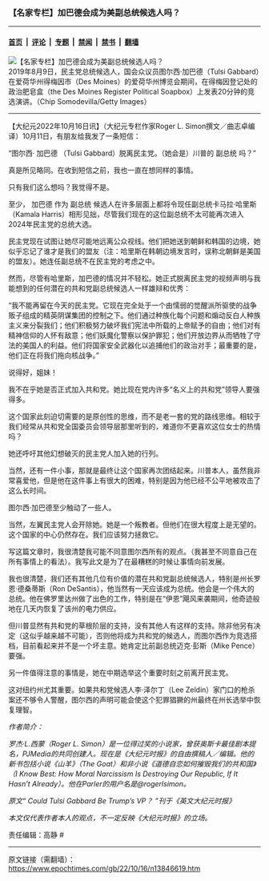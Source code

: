 ### 【名家专栏】加巴德会成为美副总统候选人吗？

---

#### [首页](../../../..?n13846619) &nbsp;|&nbsp; [评论](../../../../../epoch-comment?n13846619) &nbsp;|&nbsp; [专题](../../../../../epoch-special?n13846619) &nbsp;|&nbsp; [禁闻](../../../../../epoch-news?n13846619) &nbsp;|&nbsp; [禁书](../../../../../books?n13846619) &nbsp;|&nbsp; [翻墙](https://github.com/gfw-breaker/nogfw/blob/master/README.md?n13846619)


<div><img alt="【名家专栏】加巴德会成为美副总统候选人吗？" class="attachment-djy_600_400 size-djy_600_400 wp-post-image" src="https://i.epochtimes.com/assets/uploads/2022/10/id13846623-tulsi-gabbard-in-iowa-700x420-600x400.jpg"/>
<div class="caption">
 2019年8月9日，民主党总统候选人，国会众议员图尔西‧加巴德（Tulsi Gabbard）在爱荷华州得梅因市（Des Moines）的爱荷华州博览会期间，在得梅因登记处的政治肥皂盒（the Des Moines Register Political Soapbox）上发表20分钟的竞选演讲。（Chip Somodevilla/Getty Images）
</div></div><hr/><div class="post_content" id="artbody" itemprop="articleBody">
 <!-- article content begin -->
 <p>
  【大纪元2022年10月16日讯】（大纪元专栏作家Roger L. Simon撰文／曲志卓编译）10月11日，有朋友给我发了一条短信：
 </p>
 <p>
  “图尔西‧
  <ok href="https://www.epochtimes.com/gb/tag/%E5%8A%A0%E5%B7%B4%E5%BE%B7.html">
   加巴德
  </ok>
  （Tulsi Gabbard）脱离民主党。（她会是）川普的
  <ok href="https://www.epochtimes.com/gb/tag/%E5%89%AF%E6%80%BB%E7%BB%9F.html">
   副总统
  </ok>
  吗？”
 </p>
 <p>
  真是所见略同。在收到短信之前，我也一直在想同样的事情。
 </p>
 <p>
  只有我们这么想吗？我觉得不是。
 </p>
 <p>
  至少，
  <ok href="https://www.epochtimes.com/gb/tag/%E5%8A%A0%E5%B7%B4%E5%BE%B7.html">
   加巴德
  </ok>
  作为
  <ok href="https://www.epochtimes.com/gb/tag/%E5%89%AF%E6%80%BB%E7%BB%9F.html">
   副总统
  </ok>
  候选人在许多层面上都将令现任副总统卡马拉‧哈里斯（Kamala Harris）相形见拙，尽管我们现在的这位副总统不太可能再次进入2024年民主党的总统大选。
 </p>
 <p>
  民主党现在试图让她尽可能地远离公众视线。他们把她送到朝鲜和韩国的边境，她似乎忘记了谁才是我们的盟友（注：哈里斯在韩朝边境发言时，误称北朝鲜是美国的盟友）。她连任副总统不在民主党的考虑之中。
 </p>
 <p>
  然而，尽管有哈里斯，加巴德的情况并不轻松。她正式脱离民主党的视频声明与我能想到的任何潜在的共和党副总统候选人一样雄辩和优秀：
 </p>
 <p>
  “我不能再留在今天的民主党。它现在完全处于一个由懦弱的觉醒派所驱使的战争贩子组成的精英阴谋集团的控制之下。他们通过种族化每个问题和煽动反白人种族主义来分裂我们；他们积极努力破坏我们宪法中所载的上帝赋予的自由；他们对有精神信仰的人怀有敌意；他们妖魔化警察以保护罪犯；他们开放边界从而牺牲了守法的美国人的利益。他们将国家安全武器化以追捕他们的政治对手；最重要的是，他们正在将我们拖向核战争。”
 </p>
 <p>
  说得好，姐妹！
 </p>
 <p>
  我不在乎她是否正式加入共和党。她比现在党内许多“名义上的共和党”领导人要强得多。
 </p>
 <p>
  这个国家此刻迫切需要的是原创性的思维，而不是老一套的党的路线思维。相较于我们经常从共和党全国委员会领导层那里听到的，难道你不更喜欢这位女士的热情吗？
 </p>
 <p>
  她还呼吁其他幻想破灭的民主党人加入她的行列。
 </p>
 <p>
  当然，还有一件小事，那就是最终让这个国家再次团结起来。川普本人，虽然我非常喜爱他，但是他在这件事上有很大的困难，特别是因为他已经不公平地被攻击了这么长时间。
 </p>
 <p>
  图尔西‧加巴德至少触动了一些人。
 </p>
 <p>
  当然，左翼民主党人会开除她。她是一个叛教者。但他们在很大程度上是无望的。这个国家的中心仍然存在。我们应该努力拯救它。
 </p>
 <p>
  写这篇文章时，我很清楚我可能不同意图尔西所有的观点。（我甚至不同意自己在所有事情上的看法）。我写此文是为了在最糟糕的时候让事情向前发展。
 </p>
 <p>
  我也很清楚，我们还有其他几位有价值的潜在共和党副总统候选人，特别是州长罗恩‧德桑蒂斯（Ron DeSantis），他当然有一天应该成为总统。他会是一个伟大的总统。他在佛罗里达州做了出色的工作，特别是在“伊恩”飓风来袭期间，他奇迹般地在几天内恢复了该州的电力供应。
 </p>
 <p>
  但川普显然有共和党的草根阶层的支持，没有其他人有这样的支持。除非他另有决定（这似乎越来越不可能），否则他将成为共和党的候选人，而图尔西作为竞选搭档，目前看起来并不是一个坏主意。她肯定比前副总统迈克‧彭斯（Mike Pence）要强。
 </p>
 <p>
  另一件值得注意的事情是，她在中期选举这个重要时刻之前离开民主党。
 </p>
 <p>
  这对纽约州尤其重要。如果共和党候选人李‧泽尔丁（Lee Zeldin）家门口的枪杀案还不够令人警醒，图尔西的声明可能会使这个犯罪猖獗的州最终在州长选举中恢复理智。
 </p>
 <p>
  <em>
   作者简介：
  </em>
 </p>
 <p>
  <em>
   罗杰‧L.西蒙（Roger L. Simon）是一位得过奖的小说家，曾获奥斯卡最佳剧本提名，PJMedia的共同创建人。现在是《大纪元时报》的自由撰稿人／编辑。他的新书包括小说《山羊》（The Goat）和非小说《道德自恋如何摧毁我们的共和国》（I Know Best: How Moral Narcissism Is Destroying Our Republic, If It Hasn’t Already）。他在Parler的用户名是@rogerlsimon。
  </em>
 </p>
 <p>
  <em>
   原文“
   <ok href="https://www.theepochtimes.com/could-tulsi-gabbard-be-trumps-vp_4789414.html">
    Could Tulsi Gabbard Be Trump’s VP？
   </ok>
   ”刊于《英文大纪元时报》
  </em>
 </p>
 <p>
  <em>
   本文仅代表作者本人的观点，不一定反映《大纪元时报》的立场。
  </em>
 </p>
 <p>
  责任编辑：高静 #
 </p>
 <!-- article content end -->
 <div id="below_article_ad">
 </div>
</div>


---

原文链接（需翻墙）：https://www.epochtimes.com/gb/22/10/16/n13846619.htm